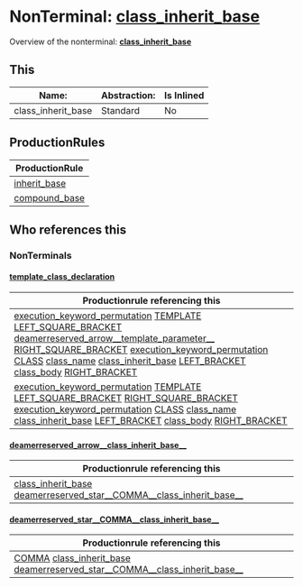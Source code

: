 # NonTerminal: **[class_inherit_base](./class_inherit_base.md)**

Overview of the nonterminal: **[class_inherit_base](./class_inherit_base.md)**



## This

| Name:                | Abstraction:    | Is Inlined |
| -------------------- | --------------- | ---------- |
| class_inherit_base | Standard | No |



## ProductionRules

| ProductionRule |
| ---- |
| [inherit_base](./inherit_base.md)  |
| [compound_base](./compound_base.md)  |




## Who references this

### NonTerminals


#### [template_class_declaration](./../Grammar/template_class_declaration.md)

| Productionrule referencing this                      |
| ---------------------------------------------------- |
| [execution_keyword_permutation](./execution_keyword_permutation.md) [TEMPLATE](./../Lexicon/TEMPLATE.md) [LEFT_SQUARE_BRACKET](./../Lexicon/LEFT_SQUARE_BRACKET.md) [deamerreserved_arrow__template_parameter__](./deamerreserved_arrow__template_parameter__.md) [RIGHT_SQUARE_BRACKET](./../Lexicon/RIGHT_SQUARE_BRACKET.md) [execution_keyword_permutation](./execution_keyword_permutation.md) [CLASS](./../Lexicon/CLASS.md) [class_name](./class_name.md) [class_inherit_base](./class_inherit_base.md) [LEFT_BRACKET](./../Lexicon/LEFT_BRACKET.md) [class_body](./class_body.md) [RIGHT_BRACKET](./../Lexicon/RIGHT_BRACKET.md)  |
| [execution_keyword_permutation](./execution_keyword_permutation.md) [TEMPLATE](./../Lexicon/TEMPLATE.md) [LEFT_SQUARE_BRACKET](./../Lexicon/LEFT_SQUARE_BRACKET.md) [RIGHT_SQUARE_BRACKET](./../Lexicon/RIGHT_SQUARE_BRACKET.md) [execution_keyword_permutation](./execution_keyword_permutation.md) [CLASS](./../Lexicon/CLASS.md) [class_name](./class_name.md) [class_inherit_base](./class_inherit_base.md) [LEFT_BRACKET](./../Lexicon/LEFT_BRACKET.md) [class_body](./class_body.md) [RIGHT_BRACKET](./../Lexicon/RIGHT_BRACKET.md)  |


#### [deamerreserved_arrow__class_inherit_base__](./../Grammar/deamerreserved_arrow__class_inherit_base__.md)

| Productionrule referencing this                      |
| ---------------------------------------------------- |
| [class_inherit_base](./class_inherit_base.md) [deamerreserved_star__COMMA__class_inherit_base__](./deamerreserved_star__COMMA__class_inherit_base__.md)  |


#### [deamerreserved_star__COMMA__class_inherit_base__](./../Grammar/deamerreserved_star__COMMA__class_inherit_base__.md)

| Productionrule referencing this                      |
| ---------------------------------------------------- |
| [COMMA](./../Lexicon/COMMA.md) [class_inherit_base](./class_inherit_base.md) [deamerreserved_star__COMMA__class_inherit_base__](./deamerreserved_star__COMMA__class_inherit_base__.md)  |



